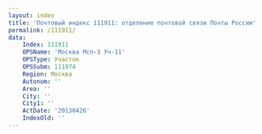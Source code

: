 ```yaml
---
layout: index
title: 'Почтовый индекс 111911: отделение почтовой связи Почты России'
permalink: /111911/
data:
    Index: 111911
    OPSName: 'Москва Мсп-3 Уч-11'
    OPSType: Участок
    OPSSubm: 111974
    Region: Москва
    Autonom: ''
    Area: ''
    City: ''
    City1: ''
    ActDate: '20130426'
    IndexOld: ''
---
```

